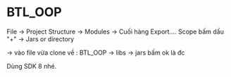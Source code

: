 # BTL_OOP
 
File -> Project Structure -> Modules -> Cuối hàng Export.... Scope bấm dấu  "+" -> Jars or directory 

-> vào file vừa clone về : BTL_OOP ->  libs -> jars bấm ok là đc

Dùng SDK 8 nhé.